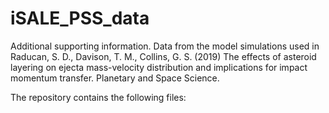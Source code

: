 # iSALE_PSS_data
Additional supporting information. Data from the model simulations used in Raducan, S. D., Davison, T. M., Collins, G. S. (2019) The effects of asteroid layering on ejecta mass-velocity distribution and implications for impact momentum transfer. Planetary and Space Science.

The repository contains the following files:

